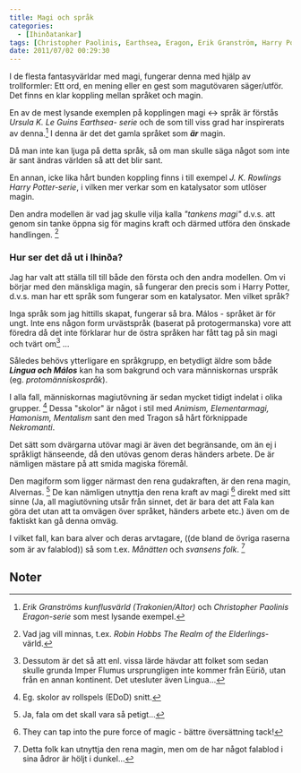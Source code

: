 ```yaml
---
title: Magi och språk
categories:
  - [Ihinðatankar]
tags: [Christopher Paolinis, Earthsea, Eragon, Erik Granström, Harry Potter, J. K. Rowlings, Magi, Robin Hobb, Språk, The Realm of the Elderlings, Ursula K. Le Guin]
date: 2011/07/02 00:29:30
---
```

I de flesta fantasyvärldar med magi, fungerar denna med hjälp av trollformler: Ett ord, en  mening eller en gest  som magutövaren säger/utför. Det finns en klar koppling mellan språket och magin.

En av de mest lysande exemplen på kopplingen magi &lt;-&gt; språk är förstås *Ursula K. Le Guins Earthsea- serie* och de som till viss grad har inspirerats av denna.[^1] I denna är det det gamla språket som ***är*** magin.

Då man inte kan ljuga på detta språk, så om man skulle säga något som inte är sant ändras världen så att det blir sant.

En annan, icke lika hårt bunden koppling finns i till exempel *J. K. Rowlings Harry Potter-serie*,  i vilken mer verkar som en katalysator som utlöser magin.

Den andra modellen är vad jag skulle vilja kalla *"tankens magi"* d.v.s. att genom sin tanke öppna sig för magins kraft och därmed utföra den önskade handlingen. [^2]

### Hur ser det då ut i Ihinða?

Jag har valt att ställa till till både den första och den andra modellen. Om vi börjar med den mänskliga magin, så fungerar den precis som i Harry Potter, d.v.s. man har ett språk som fungerar som en katalysator. Men vilket språk?

Inga språk som jag hittills skapat, fungerar så bra. Málos - språket är för ungt. Inte ens någon form urvästspråk (baserat på protogermanska) vore att föredra då det inte förklarar hur de östra språken har fått tag på sin magi och tvärt om[^3] ...

Således behövs ytterligare en språkgrupp, en betydligt äldre som både ***Lingua och Málos*** kan ha som bakgrund och vara människornas urspråk (eg. *protomänniskospråk*).

I alla fall, människornas magiutövning är sedan mycket tidigt indelat i olika grupper. [^4] Dessa "skolor" är något i stil med *Animism, Elementarmagi, Hamonism, Mentalism* sant den med Tragon så  hårt förknippade *Nekromanti*.

Det sätt som dvärgarna utövar magi är även det begränsande, om än ej i språkligt hänseende, då den utövas genom deras händers arbete. De är nämligen mästare på att smida magiska föremål.

Den magiform som ligger närmast den rena gudakraften, är den rena magin, Alvernas. [^5] De kan nämligen utnyttja den rena kraft av magi [^6] direkt med sitt sinne (Ja, all magiutövning utsår från sinnet, det är bara det att Fala kan göra det utan att ta omvägen över språket, händers arbete etc.) även om de faktiskt kan gå denna omväg.

I vilket fall, kan bara alver och deras arvtagare, ((de bland de övriga raserna som är av falablod)) så som t.ex. *Månätten* och *svansens folk*. [^7]

## Noter
[^1]: *Erik Granströms kunflusvärld (Trakonien/Altor)* och *Christopher Paolinis Eragon-serie* som mest lysande exempel.
[^2]: Vad jag vill minnas, t.ex. *Robin Hobbs The Realm of the Elderlings*-värld.
[^3]: Dessutom är det så att enl. vissa lärde hävdar att folket som sedan skulle grunda Imper Flumus ursprungligen inte kommer från Eürið, utan från en annan kontinent. Det utesluter även Lingua...
[^4]: Eg. skolor av rollspels (EDoD) snitt.
[^5]: Ja, fala om det skall vara så petigt...
[^6]: They can tap into the pure force of magic - bättre översättning tack!
[^7]: Detta folk kan utnyttja den rena magin, men om de har något falablod i sina ådror är höljt i dunkel...
